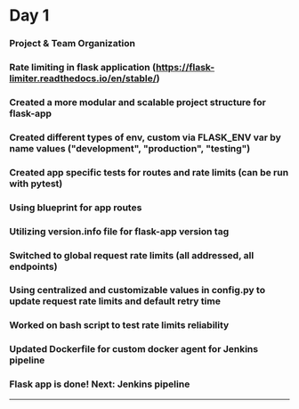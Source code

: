 # Day 1

### Project & Team Organization

### Rate limiting in flask application (https://flask-limiter.readthedocs.io/en/stable/)

### Created a more modular and scalable project structure for flask-app

### Created different types of env, custom via FLASK_ENV var by name values ("development", "production", "testing")

### Created app specific tests for routes and rate limits (can be run with pytest)

### Using blueprint for app routes

### Utilizing version.info file for flask-app version tag

### Switched to global request rate limits (all addressed, all endpoints)

### Using centralized and customizable values in config.py to update request rate limits and default retry time

### Worked on bash script to test rate limits reliability

### Updated Dockerfile for custom docker agent for Jenkins pipeline

### Flask app is done! Next: Jenkins pipeline

---